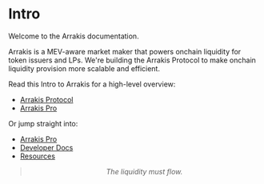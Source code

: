 # Intro

Welcome to the Arrakis documentation.

Arrakis is a MEV-aware market maker that powers onchain liquidity for token issuers and LPs. We're building the Arrakis Protocol to make onchain liquidity provision more scalable and efficient.

Read this Intro to Arrakis for a high-level overview:

- [Arrakis Protocol](../text/introduction/arrakisInfra.md)
- [Arrakis Pro](../text/introduction/arrakisPro.md)

Or jump straight into:

- [Arrakis Pro](../text/arrakisPro/intro.md)
- [Developer Docs](../text/arrakisModular/overview.md)
- [Resources](../text/resources/overview.md)

> _<center>The liquidity must flow.<center>_
